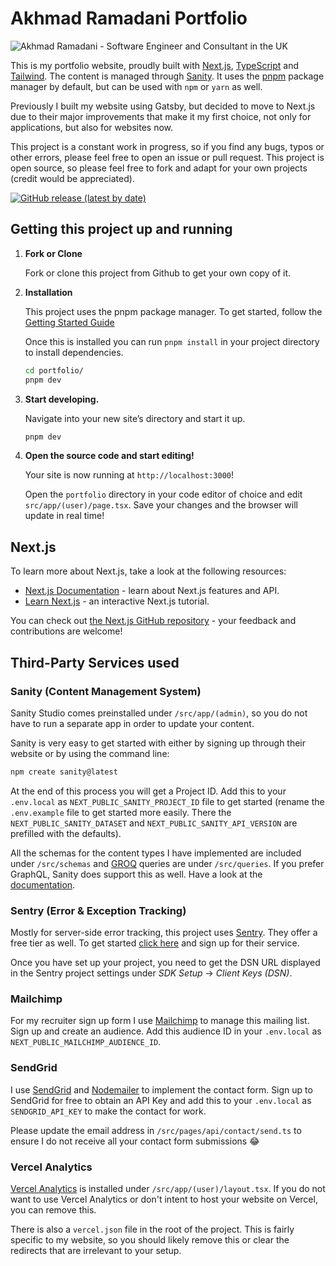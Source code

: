 # Akhmad Ramadani Portfolio

![Akhmad Ramadani - Software Engineer and Consultant in the UK](https://res.cloudinary.com/jacobherper/image/upload/v1681652673/website-2023.png)

This is my portfolio website, proudly built with [Next.js](https://nextjs.org/), [TypeScript](https://www.typescriptlang.org/) and [Tailwind](https://tailwindcss.com/). The content is managed through [Sanity](https://sanity.io/). It uses the [pnpm](https://pnpm.io/) package manager by default, but can be used with `npm` or `yarn` as well.

Previously I built my website using Gatsby, but decided to move to Next.js due to their major improvements that make it my first choice, not only for applications, but also for websites now.

This project is a constant work in progress, so if you find any bugs, typos or other errors, please feel free to open an issue or pull request. This project is open source, so please feel free to fork and adapt for your own projects (credit would be appreciated).

[![GitHub release (latest by date)](https://img.shields.io/github/v/release/jakeherp/portfolio)](https://github.com/jakeherp/portfolio/releases)

## Getting this project up and running

1.  **Fork or Clone**

    Fork or clone this project from Github to get your own copy of it.

1.  **Installation**

    This project uses the pnpm package manager. To get started, follow the [Getting Started Guide](https://pnpm.io/installation)

    Once this is installed you can run `pnpm install` in your project directory to install dependencies.

    ```sh
    cd portfolio/
    pnpm dev
    ```

1.  **Start developing.**

    Navigate into your new site’s directory and start it up.

    ```sh
    pnpm dev
    ```

1.  **Open the source code and start editing!**

    Your site is now running at `http://localhost:3000`!

    Open the `portfolio` directory in your code editor of choice and edit `src/app/(user)/page.tsx`. Save your changes and the browser will update in real time!

## Next.js

To learn more about Next.js, take a look at the following resources:

- [Next.js Documentation](https://nextjs.org/docs) - learn about Next.js features and API.
- [Learn Next.js](https://nextjs.org/learn) - an interactive Next.js tutorial.

You can check out [the Next.js GitHub repository](https://github.com/vercel/next.js/) - your feedback and contributions are welcome!

## Third-Party Services used

### Sanity (Content Management System)

Sanity Studio comes preinstalled under `/src/app/(admin)`, so you do not have to run a separate app in order to update your content.

Sanity is very easy to get started with either by signing up through their website or by using the command line:

```sh
npm create sanity@latest
```

At the end of this process you will get a Project ID. Add this to your `.env.local` as `NEXT_PUBLIC_SANITY_PROJECT_ID` file to get started (rename the `.env.example` file to get started more easily. There the `NEXT_PUBLIC_SANITY_DATASET` and `NEXT_PUBLIC_SANITY_API_VERSION` are prefilled with the defaults).

All the schemas for the content types I have implemented are included under `/src/schemas` and [GROQ](https://www.sanity.io/docs/groq) queries are under `/src/queries`. If you prefer GraphQL, Sanity does support this as well. Have a look at the [documentation](https://www.sanity.io/docs/graphql).

### Sentry (Error & Exception Tracking)

Mostly for server-side error tracking, this project uses [Sentry](https://docs.sentry.io/platforms/javascript/guides/nextjs/). They offer a free tier as well. To get started [click here](https://sentry.io/signup/) and sign up for their service.

Once you have set up your project, you need to get the DSN URL displayed in the Sentry project settings under _SDK Setup_ → _Client Keys (DSN)_.

### Mailchimp

For my recruiter sign up form I use [Mailchimp](http://eepurl.com/iphgxk) to manage this mailing list. Sign up and create an audience. Add this audience ID in your `.env.local` as `NEXT_PUBLIC_MAILCHIMP_AUDIENCE_ID`.

### SendGrid

I use [SendGrid](https://sendgrid.com/) and [Nodemailer](https://nodemailer.com/) to implement the contact form. Sign up to SendGrid for free to obtain an API Key and add this to your `.env.local` as `SENDGRID_API_KEY` to make the contact for work.

Please update the email address in `/src/pages/api/contact/send.ts` to ensure I do not receive all your contact form submissions 😂

### Vercel Analytics

[Vercel Analytics](https://vercel.com/analytics) is installed under `/src/app/(user)/layout.tsx`. If you do not want to use Vercel Analytics or don't intent to host your website on Vercel, you can remove this.

There is also a `vercel.json` file in the root of the project. This is fairly specific to my website, so you should likely remove this or clear the redirects that are irrelevant to your setup.
